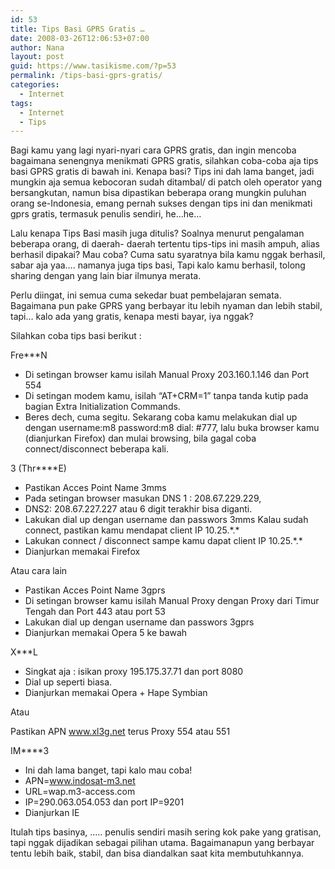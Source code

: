 ```yaml
---
id: 53
title: Tips Basi GPRS Gratis …
date: 2008-03-26T12:06:53+07:00
author: Nana
layout: post
guid: https://www.tasikisme.com/?p=53
permalink: /tips-basi-gprs-gratis/
categories:
  - Internet
tags:
  - Internet
  - Tips
---
```

Bagi kamu yang lagi nyari-nyari cara GPRS gratis, dan ingin mencoba bagaimana senengnya menikmati GPRS gratis, silahkan coba-coba aja tips basi GPRS gratis di bawah ini. Kenapa basi? Tips ini dah lama banget, jadi mungkin aja semua kebocoran sudah ditambal/ di patch oleh operator yang bersangkutan, namun bisa dipastikan beberapa orang mungkin puluhan orang se-Indonesia, emang pernah sukses dengan tips ini dan menikmati gprs gratis, termasuk penulis sendiri, he…he…

Lalu kenapa Tips Basi masih juga ditulis? Soalnya menurut pengalaman beberapa orang, di daerah- daerah tertentu tips-tips ini masih ampuh, alias berhasil dipakai? Mau coba? Cuma satu syaratnya bila kamu nggak berhasil,  
sabar aja yaa…. namanya juga tips basi, Tapi kalo kamu berhasil, tolong sharing dengan yang lain biar ilmunya merata.

Perlu diingat, ini semua cuma sekedar buat pembelajaran semata. Bagaimana pun pake GPRS yang berbayar itu lebih nyaman dan lebih stabil, tapi&#8230; kalo ada yang gratis, kenapa mesti bayar, iya nggak?

Silahkan coba tips basi berikut :

Fre\***N

  * Di setingan browser kamu isilah Manual Proxy 203.160.1.146 dan Port 554
  * Di setingan modem kamu, isilah “AT+CRM=1” tanpa tanda kutip pada bagian Extra Initialization Commands.
  * Beres dech, cuma segitu. Sekarang coba kamu melakukan dial up dengan username:m8 password:m8 dial: #777, lalu buka browser kamu (dianjurkan Firefox) dan mulai browsing, bila gagal coba connect/disconnect beberapa kali.

3 (Thr\****E)

  * Pastikan Acces Point Name 3mms
  * Pada setingan browser masukan DNS 1 : 208.67.229.229,
  * DNS2: 208.67.227.227 atau 6 digit terakhir bisa diganti.
  * Lakukan dial up dengan username dan passwors 3mms Kalau sudah connect, pastikan kamu mendapat client IP 10.25.\*.\*
  * Lakukan connect / disconnect sampe kamu dapat client IP 10.25.\*.\*
  * Dianjurkan memakai Firefox

Atau cara lain

  * Pastikan Acces Point Name 3gprs
  * Di setingan browser kamu isilah Manual Proxy dengan Proxy dari Timur Tengah dan Port 443 atau port 53
  * Lakukan dial up dengan username dan passwors 3gprs
  * Dianjurkan memakai Opera 5 ke bawah

X\***L

  * Singkat aja : isikan proxy 195.175.37.71 dan port 8080
  * Dial up seperti biasa.
  * Dianjurkan memakai Opera + Hape Symbian

Atau

Pastikan APN www.xl3g.net terus Proxy 554 atau 551

IM\****3

  * Ini dah lama banget, tapi kalo mau coba!
  * APN=www.indosat-m3.net
  * URL=wap.m3-access.com
  * IP=290.063.054.053 dan port IP=9201
  * Dianjurkan IE

Itulah tips basinya, ….. penulis sendiri masih sering kok pake yang gratisan, tapi nggak dijadikan sebagai pilihan utama. Bagaimanapun yang berbayar tentu lebih baik, stabil, dan bisa diandalkan saat kita membutuhkannya.
